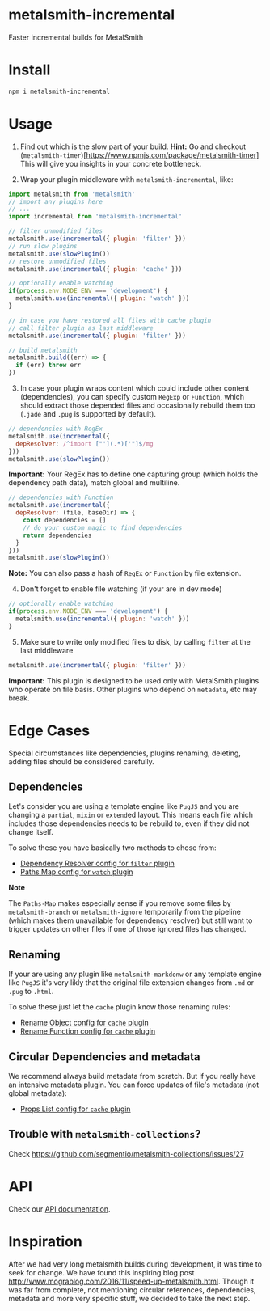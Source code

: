 # metalsmith-incremental

Faster incremental builds for MetalSmith

# Install

````sh
npm i metalsmith-incremental
````

# Usage

1. Find out which is the slow part of your build.
**Hint:** Go and checkout (`metalsmith-timer`)[https://www.npmjs.com/package/metalsmith-timer]
This will give you insights in your concrete bottleneck.

2. Wrap your plugin middleware with `metalsmith-incremental`, like:

````js
import metalsmith from 'metalsmith'
// import any plugins here
// ...
import incremental from 'metalsmith-incremental'

// filter unmodified files
metalsmith.use(incremental({ plugin: 'filter' }))
// run slow plugins
metalsmith.use(slowPlugin())
// restore unmodified files
metalsmith.use(incremental({ plugin: 'cache' }))

// optionally enable watching
if(process.env.NODE_ENV === 'development') {
  metalsmith.use(incremental({ plugin: 'watch' }))
}

// in case you have restored all files with cache plugin
// call filter plugin as last middleware
metalsmith.use(incremental({ plugin: 'filter' }))

// build metalsmith
metalsmith.build((err) => {
  if (err) throw err
})
````

3. In case your plugin wraps content which could include other content (dependencies), you can specify custom `RegExp` or `Function`, which should extract those depended files and occasionally rebuild them too (`.jade` and `.pug` is supported by default).

````js
// dependencies with RegEx
metalsmith.use(incremental({
  depResolver: /^import ["'](.*)['"]$/mg
}))
metalsmith.use(slowPlugin())
````

**Important:** Your RegEx has to define one capturing group (which holds the dependency path data), match global and multiline.

````js
// dependencies with Function
metalsmith.use(incremental({
  depResolver: (file, baseDir) => {
    const dependencies = []
    // do your custom magic to find dependencies
    return dependencies
  }
}))
metalsmith.use(slowPlugin())
````

**Note:** You can also pass a hash of `RegEx` or `Function` by file extension.

4. Don't forget to enable file watching (if your are in dev mode)
````js
// optionally enable watching
if(process.env.NODE_ENV === 'development') {
  metalsmith.use(incremental({ plugin: 'watch' }))
}
````

5. Make sure to write only modified files to disk, by calling `filter` at the last middleware
````js
metalsmith.use(incremental({ plugin: 'filter' }))
````

**Important:** This plugin is designed to be used only with MetalSmith plugins who operate on file basis. Other plugins who depend on `metadata`, etc may break.

# Edge Cases

Special circumstances like dependencies, plugins renaming, deleting, adding files should be considered carefully.

## Dependencies

Let's consider you are using a template engine like `PugJS` and you are changing a `partial`, `mixin` or `extend`ed layout.
This means each file which includes those dependencies needs to be rebuild to, even if they did not change itself.

To solve these you have basically two methods to chose from:
* [Dependency Resolver config for `filter` plugin](.API.md#dependencyresolver)
* [Paths Map config for `watch` plugin](.API.md#pathsobject)

**Note**

The `Paths-Map` makes especially sense if you remove some files by `metalsmith-branch` or `metalsmith-ignore` temporarily from the pipeline (which makes them unavailable for dependency resolver) but still want to trigger updates on other files if one of those ignored files has changed.

## Renaming

If your are using any plugin like `metalsmith-markdonw` or any template engine like `PugJS` it's very likly that the original file extension changes from `.md` or `.pug` to `.html`.

To solve these just let the `cache` plugin know those renaming rules:
* [Rename Object config for `cache` plugin](.API.md#renameobject)
* [Rename Function config for `cache` plugin](.API.md#renamefunction)

## Circular Dependencies and metadata

We recommend always build metadata from scratch. But if you really have an intensive metadata plugin. You can force updates of file's metadata (not global metadata):
* [Props List config for `cache` plugin](.API.md#propslist)

## Trouble with `metalsmith-collections`?

Check https://github.com/segmentio/metalsmith-collections/issues/27

# API

Check our [API documentation](./API.md).

# Inspiration
After we had very long metalsmith builds during development, it was time to seek for change.
We have found this inspiring blog post http://www.mograblog.com/2016/11/speed-up-metalsmith.html.
Though it was far from complete, not mentioning circular references, dependencies, metadata and more very specific stuff, we decided to take the next step.

